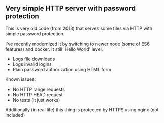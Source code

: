 
## Very simple HTTP server with password protection 

This is very old code (from 2013) that serves some files via HTTP with simple password protection.

I've recently modernized it by switching to newer node (some of ES6 features) and docker. It still 'Hello World' level. 

- Logs file downloads 
- Logs invalid logins 
- Plain password authorization using HTML form 

Known issues: 

- No HTTP range requests 
- No HTTP HEAD request 
- No tests (it just works)

Additionally (in real life) this thing is protected by HTTPS using nginx (not included)

